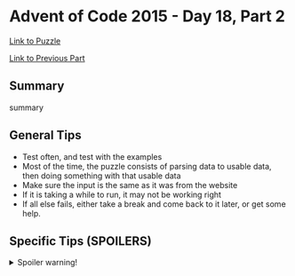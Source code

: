 # Advent of Code 2015 - Day 18, Part 2

[Link to Puzzle](https://adventofcode.com/2015/day/18#part2)

[Link to Previous Part](https://github.com/CodingAP/unofficial-aoc-syllabus/blob/main/years/2015/day18/part1.md)

## Summary
summary

## General Tips
- Test often, and test with the examples
- Most of the time, the puzzle consists of parsing data to usable data, then doing something with that usable data
- Make sure the input is the same as it was from the website
- If it is taking a while to run, it may not be working right
- If all else fails, either take a break and come back to it later, or get some help.

## Specific Tips (SPOILERS)
<details> <summary>Spoiler warning!</summary>

specific tips

</details>
